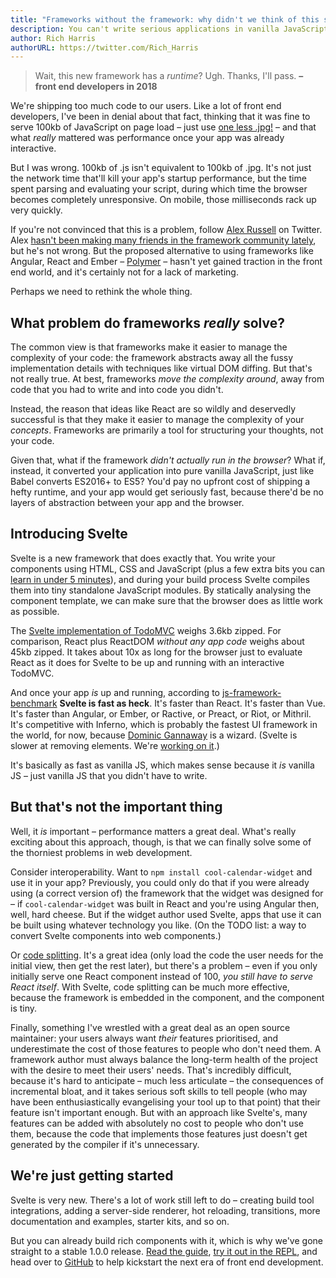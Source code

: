 ```yaml
---
title: "Frameworks without the framework: why didn't we think of this sooner?"
description: You can't write serious applications in vanilla JavaScript without hitting a complexity wall. But a compiler can do it for you.
author: Rich Harris
authorURL: https://twitter.com/Rich_Harris
---
```


> Wait, this new framework has a *runtime*? Ugh. Thanks, I'll pass.
> **– front end developers in 2018**

We're shipping too much code to our users. Like a lot of front end developers, I've been in denial about that fact, thinking that it was fine to serve 100kb of JavaScript on page load – just use [one less .jpg!](https://twitter.com/miketaylr/status/227056824275333120) – and that what *really* mattered was performance once your app was already interactive.

But I was wrong. 100kb of .js isn't equivalent to 100kb of .jpg. It's not just the network time that'll kill your app's startup performance, but the time spent parsing and evaluating your script, during which time the browser becomes completely unresponsive. On mobile, those milliseconds rack up very quickly.

If you're not convinced that this is a problem, follow [Alex Russell](https://twitter.com/slightlylate) on Twitter. Alex [hasn't been making many friends in the framework community lately](https://twitter.com/slightlylate/status/728355959022587905), but he's not wrong. But the proposed alternative to using frameworks like Angular, React and Ember – [Polymer](https://www.polymer-project.org/1.0/) – hasn't yet gained traction in the front end world, and it's certainly not for a lack of marketing.

Perhaps we need to rethink the whole thing.


## What problem do frameworks *really* solve?

The common view is that frameworks make it easier to manage the complexity of your code: the framework abstracts away all the fussy implementation details with techniques like virtual DOM diffing. But that's not really true. At best, frameworks *move the complexity around*, away from code that you had to write and into code you didn't.

Instead, the reason that ideas like React are so wildly and deservedly successful is that they make it easier to manage the complexity of your *concepts*. Frameworks are primarily a tool for structuring your thoughts, not your code.

Given that, what if the framework *didn't actually run in the browser*? What if, instead, it converted your application into pure vanilla JavaScript, just like Babel converts ES2016+ to ES5? You'd pay no upfront cost of shipping a hefty runtime, and your app would get seriously fast, because there'd be no layers of abstraction between your app and the browser.


## Introducing Svelte

Svelte is a new framework that does exactly that. You write your components using HTML, CSS and JavaScript (plus a few extra bits you can [learn in under 5 minutes](https://v2.svelte.dev/guide)), and during your build process Svelte compiles them into tiny standalone JavaScript modules. By statically analysing the component template, we can make sure that the browser does as little work as possible.

The [Svelte implementation of TodoMVC](https://svelte-todomvc.surge.sh/) weighs 3.6kb zipped. For comparison, React plus ReactDOM *without any app code* weighs about 45kb zipped. It takes about 10x as long for the browser just to evaluate React as it does for Svelte to be up and running with an interactive TodoMVC.

And once your app *is* up and running, according to [js-framework-benchmark](https://github.com/krausest/js-framework-benchmark) **Svelte is fast as heck**. It's faster than React. It's faster than Vue. It's faster than Angular, or Ember, or Ractive, or Preact, or Riot, or Mithril. It's competitive with Inferno, which is probably the fastest UI framework in the world, for now, because [Dominic Gannaway](https://twitter.com/trueadm) is a wizard. (Svelte is slower at removing elements. We're [working on it](https://github.com/sveltejs/svelte/issues/26).)

It's basically as fast as vanilla JS, which makes sense because it *is* vanilla JS – just vanilla JS that you didn't have to write.


## But that's not the important thing

Well, it *is* important – performance matters a great deal. What's really exciting about this approach, though, is that we can finally solve some of the thorniest problems in web development.

Consider interoperability. Want to `npm install cool-calendar-widget` and use it in your app? Previously, you could only do that if you were already using (a correct version of) the framework that the widget was designed for – if `cool-calendar-widget` was built in React and you're using Angular then, well, hard cheese. But if the widget author used Svelte, apps that use it can be built using whatever technology you like. (On the TODO list: a way to convert Svelte components into web components.)

Or [code splitting](https://twitter.com/samccone/status/797528710085652480). It's a great idea (only load the code the user needs for the initial view, then get the rest later), but there's a problem – even if you only initially serve one React component instead of 100, *you still have to serve React itself*. With Svelte, code splitting can be much more effective, because the framework is embedded in the component, and the component is tiny.

Finally, something I've wrestled with a great deal as an open source maintainer: your users always want *their* features prioritised, and underestimate the cost of those features to people who don't need them. A framework author must always balance the long-term health of the project with the desire to meet their users' needs. That's incredibly difficult, because it's hard to anticipate – much less articulate – the consequences of incremental bloat, and it takes serious soft skills to tell people (who may have been enthusiastically evangelising your tool up to that point) that their feature isn't important enough. But with an approach like Svelte's, many features can be added with absolutely no cost to people who don't use them, because the code that implements those features just doesn't get generated by the compiler if it's unnecessary.


## We're just getting started

Svelte is very new. There's a lot of work still left to do – creating build tool integrations, adding a server-side renderer, hot reloading, transitions, more documentation and examples, starter kits, and so on.

But you can already build rich components with it, which is why we've gone straight to a stable 1.0.0 release. [Read the guide](https://v2.svelte.dev/guide), [try it out in the REPL](/repl), and head over to [GitHub](https://github.com/sveltejs/svelte) to help kickstart the next era of front end development.
